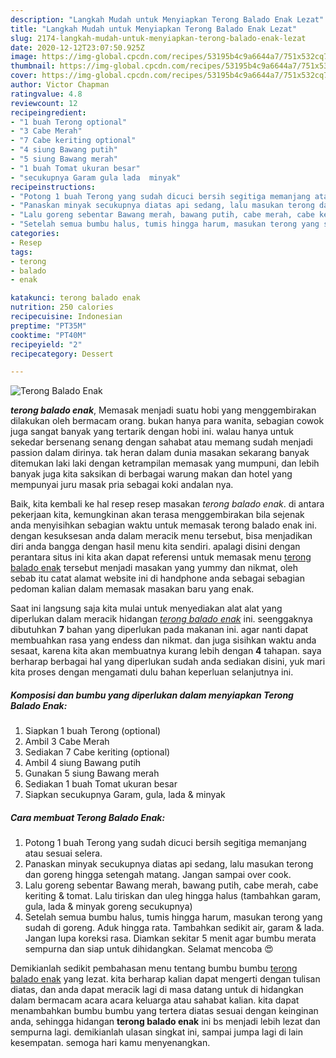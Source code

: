 ```yaml
---
description: "Langkah Mudah untuk Menyiapkan Terong Balado Enak Lezat"
title: "Langkah Mudah untuk Menyiapkan Terong Balado Enak Lezat"
slug: 2174-langkah-mudah-untuk-menyiapkan-terong-balado-enak-lezat
date: 2020-12-12T23:07:50.925Z
image: https://img-global.cpcdn.com/recipes/53195b4c9a6644a7/751x532cq70/terong-balado-enak-foto-resep-utama.jpg
thumbnail: https://img-global.cpcdn.com/recipes/53195b4c9a6644a7/751x532cq70/terong-balado-enak-foto-resep-utama.jpg
cover: https://img-global.cpcdn.com/recipes/53195b4c9a6644a7/751x532cq70/terong-balado-enak-foto-resep-utama.jpg
author: Victor Chapman
ratingvalue: 4.8
reviewcount: 12
recipeingredient:
- "1 buah Terong optional"
- "3 Cabe Merah"
- "7 Cabe keriting optional"
- "4 siung Bawang putih"
- "5 siung Bawang merah"
- "1 buah Tomat ukuran besar"
- "secukupnya Garam gula lada  minyak"
recipeinstructions:
- "Potong 1 buah Terong yang sudah dicuci bersih segitiga memanjang atau sesuai selera."
- "Panaskan minyak secukupnya diatas api sedang, lalu masukan terong dan goreng hingga setengah matang. Jangan sampai over cook."
- "Lalu goreng sebentar Bawang merah, bawang putih, cabe merah, cabe keriting &amp; tomat. Lalu tiriskan dan uleg hingga halus (tambahkan garam, gula, lada &amp; minyak goreng secukupnya)"
- "Setelah semua bumbu halus, tumis hingga harum, masukan terong yang sudah di goreng. Aduk hingga rata. Tambahkan sedikit air, garam &amp; lada. Jangan lupa koreksi rasa. Diamkan sekitar 5 menit agar bumbu merata sempurna dan siap untuk dihidangkan. Selamat mencoba 😍"
categories:
- Resep
tags:
- terong
- balado
- enak

katakunci: terong balado enak 
nutrition: 250 calories
recipecuisine: Indonesian
preptime: "PT35M"
cooktime: "PT40M"
recipeyield: "2"
recipecategory: Dessert

---
```



![Terong Balado Enak](https://img-global.cpcdn.com/recipes/53195b4c9a6644a7/751x532cq70/terong-balado-enak-foto-resep-utama.jpg)

<b><i>terong balado enak</i></b>, Memasak menjadi suatu hobi yang menggembirakan dilakukan oleh bermacam orang. bukan hanya para wanita, sebagian cowok juga sangat banyak yang tertarik dengan hobi ini. walau hanya untuk sekedar bersenang senang dengan sahabat atau memang sudah menjadi passion dalam dirinya. tak heran dalam dunia masakan sekarang banyak ditemukan laki laki dengan ketrampilan memasak yang mumpuni, dan lebih banyak juga kita saksikan di berbagai warung makan dan hotel yang mempunyai juru masak pria sebagai koki andalan nya.



Baik, kita kembali ke hal resep resep masakan <i>terong balado enak</i>. di antara pekerjaan kita, kemungkinan akan terasa menggembirakan bila sejenak anda menyisihkan sebagian waktu untuk memasak terong balado enak ini. dengan kesuksesan anda dalam meracik menu tersebut, bisa menjadikan diri anda bangga dengan hasil menu kita sendiri. apalagi disini dengan perantara situs ini kita akan dapat referensi untuk memasak menu <u>terong balado enak</u> tersebut menjadi masakan yang yummy dan nikmat, oleh sebab itu catat alamat website ini di handphone anda sebagai sebagian pedoman kalian dalam memasak masakan baru yang enak.


Saat ini langsung saja kita mulai untuk menyediakan alat alat yang diperlukan dalam meracik hidangan <u><i>terong balado enak</i></u> ini. seenggaknya dibutuhkan <b>7</b> bahan yang diperlukan pada makanan ini. agar nanti dapat membuahkan rasa yang endess dan nikmat. dan juga sisihkan waktu anda sesaat, karena kita akan membuatnya kurang lebih dengan <b>4</b> tahapan. saya berharap berbagai hal yang diperlukan sudah anda sediakan disini, yuk mari kita proses dengan mengamati dulu bahan keperluan selanjutnya ini.

<!--inarticleads1-->

##### Komposisi dan bumbu yang diperlukan dalam menyiapkan Terong Balado Enak:

1. Siapkan 1 buah Terong (optional)
1. Ambil 3 Cabe Merah
1. Sediakan 7 Cabe keriting (optional)
1. Ambil 4 siung Bawang putih
1. Gunakan 5 siung Bawang merah
1. Sediakan 1 buah Tomat ukuran besar
1. Siapkan secukupnya Garam, gula, lada &amp; minyak




<!--inarticleads2-->

##### Cara membuat Terong Balado Enak:

1. Potong 1 buah Terong yang sudah dicuci bersih segitiga memanjang atau sesuai selera.
1. Panaskan minyak secukupnya diatas api sedang, lalu masukan terong dan goreng hingga setengah matang. Jangan sampai over cook.
1. Lalu goreng sebentar Bawang merah, bawang putih, cabe merah, cabe keriting &amp; tomat. Lalu tiriskan dan uleg hingga halus (tambahkan garam, gula, lada &amp; minyak goreng secukupnya)
1. Setelah semua bumbu halus, tumis hingga harum, masukan terong yang sudah di goreng. Aduk hingga rata. Tambahkan sedikit air, garam &amp; lada. Jangan lupa koreksi rasa. Diamkan sekitar 5 menit agar bumbu merata sempurna dan siap untuk dihidangkan. Selamat mencoba 😍




Demikianlah sedikit pembahasan menu tentang bumbu bumbu <u>terong balado enak</u> yang lezat. kita berharap kalian dapat mengerti dengan tulisan diatas, dan anda dapat meracik lagi di masa datang untuk di hidangkan dalam bermacam acara acara keluarga atau sahabat kalian. kita dapat menambahkan bumbu bumbu yang tertera diatas sesuai dengan keinginan anda, sehingga hidangan <b>terong balado enak</b> ini bs menjadi lebih lezat dan sempurna lagi. demikianlah ulasan singkat ini, sampai jumpa lagi di lain kesempatan. semoga hari kamu menyenangkan.
